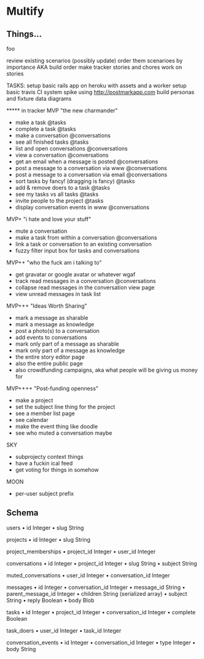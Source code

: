 # Multify

## Things...

foo

review existing scenarios (possibly update)
order them scenarioes by importance AKA build order
make tracker stories and chores
work on stories


TASKS:
setup basic rails app on heroku with assets and a worker
setup basic travis CI system
spike using http://postmarkapp.com
build personas and fixture data diagrams



***** in tracker
MVP "the new charmander"
- make a task @tasks
- complete a task @tasks
- make a conversation @conversations
- see all finished tasks @tasks
- list and open conversations @conversations
- view a conversation @conversations
- get an email when a message is posted @conversations
- post a message to a conversation via www @conversations
- post a message to a conversation via email @conversations
- sort tasks by fancy! (dragging is fancy) @tasks
- add & remove doers to a task @tasks
- see my tasks vs all tasks @tasks
- invite people to the project @tasks
- display conversation events in www @conversations

MVP+ "i hate and love your stuff"
- mute a conversation
- make a task from within a conversation @conversations
- link a task or conversation to an existing conversation
- fuzzy filter input box for tasks and conversations

MVP++ "who the fuck am i talking to"
- get gravatar or google avatar or whatever wgaf
- track read messages in a conversation @conversations
- collapse read messages in the conversation view page
- view unread messages in task list

MVP+++ "Ideas Worth Sharing"
- mark a message as sharable
- mark a message as knowledge
- post a photo(s) to a conversation
- add events to conversations
- mark only part of a message as sharable
- mark only part of a message as knowledge
- the entire story editor page
- also the entire public page
- also crowdfunding campaigns, aka what people will be giving us money for

MVP++++ "Post-funding openness"
- make a project
- set the subject line thing for the project
- see a member list page
- see calendar
- make the event thing like doodle
- see who muted a conversation maybe

SKY
- subprojecty context things
- have a fuckin ical feed
- get voting for things in somehow

MOON
- per-user subject prefix



## Schema


users
• id                Integer
• slug              String

projects
• id                Integer
• slug              String

project_memberships
• project_id        Integer
• user_id           Integer

conversations
• id                Integer
• project_id        Integer
• slug              String
• subject           String

muted_conversations
• user_id           Integer
• conversation_id   Integer

messages
• id                Integer
• conversation_id   Integer
• message_id        String
• parent_message_id Integer
• children          String (serialized array)
• subject           String
• reply             Boolean
• body              Blob

tasks
• id                Integer
• project_id        Integer
• conversation_id   Integer
• complete          Boolean

task_doers
• user_id           Integer
• task_id           Integer

conversation_events
• id                Integer
• conversation_id   Integer
• type              Integer
• body              String
